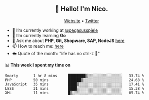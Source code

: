 <h2 align="center">👋 Hello! I'm Nico.</h2>
<p align="center">
  <a href="https://gruselhaus.com">Website</a> •
  <a href="https://twitter.com/NicoFinkernagel">Twitter</a>
</p>


- 🔭 I’m currently working at [@pegasusspiele](https://github.com/pegasusspiele)
- 🌱 I’m currently learning **Go**
- 💬 Ask me about **PHP, Git, Shopware, SAP, NodeJS** [here](https://github.com/gruselhaus/gruselhaus/issues)
- 📫 How to reach me: [here](https://github.com/gruselhaus/gruselhaus/issues)
- ☁️ Quote of the month: "life has no ctrl-z 🌴"

📊 **This week I spent my time on**
<!--START_SECTION:waka-->
```text
Smarty       1 hr 8 mins     ████████▒░░░░░░░░░░░░░░░░   33.74 % 
PHP          50 mins         ██████▒░░░░░░░░░░░░░░░░░░   24.68 % 
JavaScript   35 mins         ████▒░░░░░░░░░░░░░░░░░░░░   17.41 % 
LESS         31 mins         ████░░░░░░░░░░░░░░░░░░░░░   15.38 % 
XML          11 mins         █▒░░░░░░░░░░░░░░░░░░░░░░░   05.74 % 
```
<!--END_SECTION:waka-->
